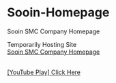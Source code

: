 # Sooin-Homepage
Sooin SMC Company Homepage

Temporarily Hosting Site</br>
<a href="http://imds39.cafe24.com/"> Sooin SMC Company Homepage </a></br></br>

<a href="https://www.youtube.com/watch?v=LT53Ld6adFs&list=PLqOZPJ7R__lmP1_jeBIpzkP39Z19Uigjs&index=2">[YouTube Play] Click Here</a></br>
